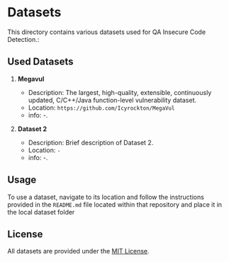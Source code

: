 # Datasets

This directory contains various datasets used for QA Insecure Code Detection.:

## Used Datasets

1. **Megavul**
    - Description: The largest, high-quality, extensible, continuously updated, C/C++/Java function-level vulnerability dataset.
    - Location: `https://github.com/Icyrockton/MegaVul`
    - info: -.

2. **Dataset 2**
    - Description: Brief description of Dataset 2.
    - Location: `-`
    - info: -.

## Usage

To use a dataset, navigate to its location and follow the instructions provided in the `README.md` file located within that repository and place it in the local dataset folder

## License

All datasets are provided under the [MIT License](../LICENSE).
